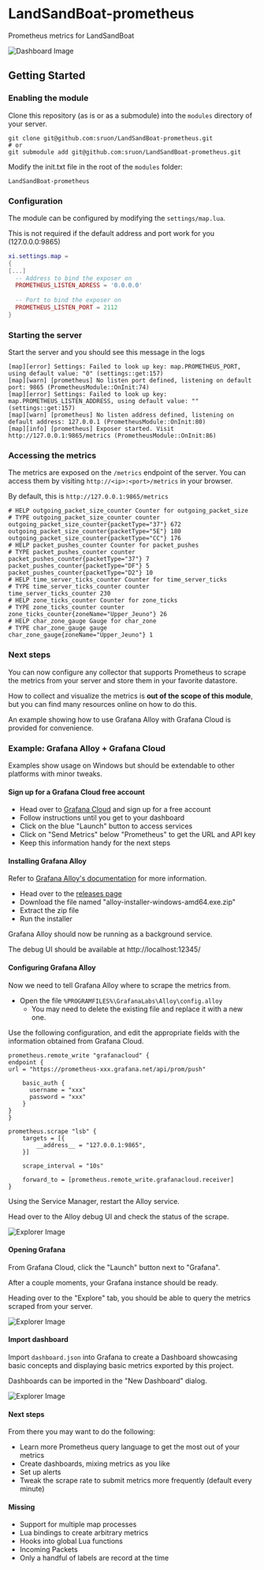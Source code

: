 # LandSandBoat-prometheus
Prometheus metrics for LandSandBoat

![Dashboard Image](static/dashboard.png)

## Getting Started
### Enabling the module
Clone this repository (as is or as a submodule) into the `modules` directory of your server.

```
git clone git@github.com:sruon/LandSandBoat-prometheus.git
# or
git submodule add git@github.com:sruon/LandSandBoat-prometheus.git
```
Modify the init.txt file in the root of the `modules` folder:

```
LandSandBoat-prometheus
```

### Configuration
The module can be configured by modifying the `settings/map.lua`.

This is not required if the default address and port work for you (127.0.0.0:9865)

```lua
xi.settings.map =
{
[...]
  -- Address to bind the exposer on
  PROMETHEUS_LISTEN_ADRESS = '0.0.0.0'
  
  -- Port to bind the exposer on
  PROMETHEUS_LISTEN_PORT = 2112
}
```

### Starting the server
Start the server and you should see this message in the logs

```
[map][error] Settings: Failed to look up key: map.PROMETHEUS_PORT, using default value: "0" (settings::get:157)
[map][warn] [prometheus] No listen port defined, listening on default port: 9865 (PrometheusModule::OnInit:74)
[map][error] Settings: Failed to look up key: map.PROMETHEUS_LISTEN_ADDRESS, using default value: "" (settings::get:157)
[map][warn] [prometheus] No listen address defined, listening on default address: 127.0.0.1 (PrometheusModule::OnInit:80)
[map][info] [prometheus] Exposer started. Visit http://127.0.0.1:9865/metrics (PrometheusModule::OnInit:86)
```  

### Accessing the metrics

The metrics are exposed on the `/metrics` endpoint of the server. You can access them by visiting `http://<ip>:<port>/metrics` in your browser.

By default, this is `http://127.0.0.1:9865/metrics`

```  
# HELP outgoing_packet_size_counter Counter for outgoing_packet_size
# TYPE outgoing_packet_size_counter counter
outgoing_packet_size_counter{packetType="37"} 672
outgoing_packet_size_counter{packetType="5E"} 180
outgoing_packet_size_counter{packetType="CC"} 176
# HELP packet_pushes_counter Counter for packet_pushes
# TYPE packet_pushes_counter counter
packet_pushes_counter{packetType="37"} 7
packet_pushes_counter{packetType="DF"} 5
packet_pushes_counter{packetType="D2"} 10
# HELP time_server_ticks_counter Counter for time_server_ticks
# TYPE time_server_ticks_counter counter
time_server_ticks_counter 230
# HELP zone_ticks_counter Counter for zone_ticks
# TYPE zone_ticks_counter counter
zone_ticks_counter{zoneName="Upper_Jeuno"} 26
# HELP char_zone_gauge Gauge for char_zone
# TYPE char_zone_gauge gauge
char_zone_gauge{zoneName="Upper_Jeuno"} 1
```

### Next steps

You can now configure any collector that supports Prometheus to scrape the metrics from your server and store them in your favorite datastore.

How to collect and visualize the metrics is **out of the scope of this module**, but you can find many resources online on how to do this.

An example showing how to use Grafana Alloy with Grafana Cloud is provided for convenience.

### Example: Grafana Alloy + Grafana Cloud
Examples show usage on Windows but should be extendable to other platforms with minor tweaks.

#### Sign up for a Grafana Cloud free account
- Head over to [Grafana Cloud](https://grafana.com/products/cloud/) and sign up for a free account
- Follow instructions until you get to your dashboard
- Click on the blue "Launch" button to access services
- Click on "Send Metrics" below "Prometheus" to get the URL and API key
- Keep this information handy for the next steps

#### Installing Grafana Alloy

Refer to [Grafana Alloy's documentation](https://grafana.com/docs/grafana-cloud/agent/installation/) for more information.

- Head over to the [releases page](https://github.com/grafana/alloy/releases)
- Download the file named "alloy-installer-windows-amd64.exe.zip"
- Extract the zip file
- Run the installer

Grafana Alloy should now be running as a background service.

The debug UI should be available at http://localhost:12345/

#### Configuring Grafana Alloy
Now we need to tell Grafana Alloy where to scrape the metrics from.

- Open the file `%PROGRAMFILES%\GrafanaLabs\Alloy\config.alloy`
  - You may need to delete the existing file and replace it with a new one.

Use the following configuration, and edit the appropriate fields with the information obtained from Grafana Cloud.
```
prometheus.remote_write "grafanacloud" {
endpoint {
url = "https://prometheus-xxx.grafana.net/api/prom/push"

    basic_auth {
      username = "xxx"
      password = "xxx"
    }
}
}

prometheus.scrape "lsb" {
    targets = [{
        __address__ = "127.0.0.1:9865",
    }]
    
    scrape_interval = "10s"
    
    forward_to = [prometheus.remote_write.grafanacloud.receiver]
}
```

Using the Service Manager, restart the Alloy service.

Head over to the Alloy debug UI and check the status of the scrape.

![Explorer Image](static/alloy.png)

#### Opening Grafana

From Grafana Cloud, click the "Launch" button next to "Grafana".

After a couple moments, your Grafana instance should be ready.

Heading over to the "Explore" tab, you should be able to query the metrics scraped from your server.

![Explorer Image](static/explorer.png)

#### Import dashboard
Import `dashboard.json` into Grafana to create a Dashboard showcasing basic concepts and displaying basic metrics exported by this project.

Dashboards can be imported in the "New Dashboard" dialog.

![Explorer Image](static/import.png)

#### Next steps
From there you may want to do the following:
- Learn more Prometheus query language to get the most out of your metrics
- Create dashboards, mixing metrics as you like
- Set up alerts
- Tweak the scrape rate to submit metrics more frequently (default every minute)

#### Missing
- Support for multiple map processes
- Lua bindings to create arbitrary metrics
- Hooks into global Lua functions
- Incoming Packets
- Only a handful of labels are record at the time
